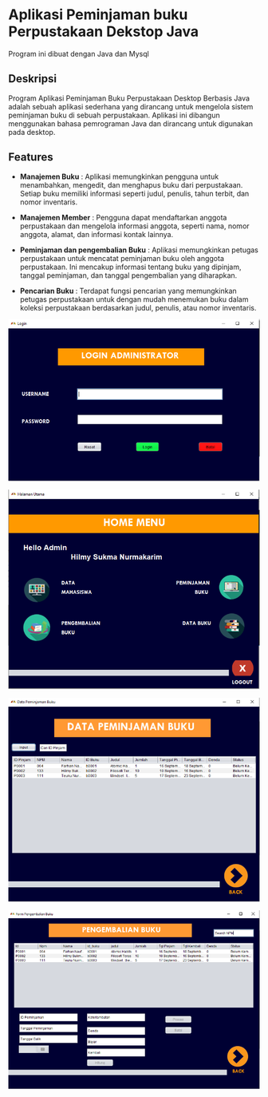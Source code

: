 # Aplikasi Peminjaman buku Perpustakaan Dekstop Java
Program ini dibuat dengan Java dan Mysql 

## Deskripsi
Program Aplikasi Peminjaman Buku Perpustakaan Desktop Berbasis Java adalah sebuah aplikasi sederhana yang dirancang untuk mengelola sistem peminjaman buku di sebuah perpustakaan. Aplikasi ini dibangun menggunakan bahasa pemrograman Java dan dirancang untuk digunakan pada desktop.

## Features

- **Manajemen Buku** : Aplikasi memungkinkan pengguna untuk menambahkan, mengedit, dan menghapus buku dari perpustakaan. Setiap buku memiliki informasi seperti judul, penulis, tahun terbit, dan nomor inventaris.
  
- **Manajemen Member** : Pengguna dapat mendaftarkan anggota perpustakaan dan mengelola informasi anggota, seperti nama, nomor anggota, alamat, dan informasi kontak lainnya.
  
- **Peminjaman dan pengembalian Buku** : Aplikasi memungkinkan petugas perpustakaan untuk mencatat peminjaman buku oleh anggota perpustakaan. Ini mencakup informasi tentang buku yang dipinjam, tanggal peminjaman, dan tanggal pengembalian yang diharapkan.
  
- **Pencarian Buku** : Terdapat fungsi pencarian yang memungkinkan petugas perpustakaan untuk dengan mudah menemukan buku dalam koleksi perpustakaan berdasarkan judul, penulis, atau nomor inventaris.

![Alt Text](https://github.com/nihtlouw/Aplikasi-Peminjamanbuku_Perpustakaan_Dekstop_Java/blob/main/perpus1.PNG?raw=true)

![Alt Text](https://github.com/nihtlouw/Aplikasi-Peminjamanbuku_Perpustakaan_Dekstop_Java/blob/main/perpus2.PNG?raw=true)

![Alt Text](https://github.com/nihtlouw/Aplikasi-Peminjamanbuku_Perpustakaan_Dekstop_Java/blob/main/perpus4.PNG?raw=true)

![Alt Text](https://github.com/nihtlouw/Aplikasi-Peminjamanbuku_Perpustakaan_Dekstop_Java/blob/main/perpus5.PNG?raw=true)

